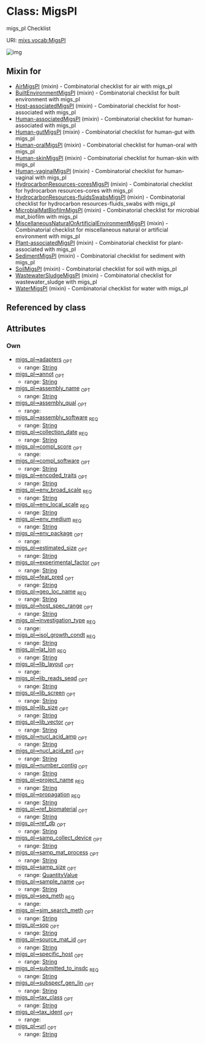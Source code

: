 
# Class: MigsPl


migs_pl Checklist

URI: [mixs.vocab:MigsPl](https://w3id.org/mixs/vocab/MigsPl)


![img](http://yuml.me/diagram/nofunky;dir:TB/class/[QuantityValue],[QuantityValue]<samp_size%200..1-++[MigsPl&#124;submitted_to_insdc:string;investigation_type:investigation_type_enum;sample_name:string%20%3F;project_name:string;experimental_factor:string%20%3F;lat_lon:string;geo_loc_name:string;collection_date:string;env_broad_scale:string;env_local_scale:string;env_medium:string;env_package:env_package_enum%20%3F;subspecf_gen_lin:string%20%3F;estimated_size:string%20%3F;ref_biomaterial:string%20%3F;source_mat_id:string%20%3F;specific_host:string%20%3F;host_spec_range:string%20%3F;propagation:string;encoded_traits:string%20%3F;isol_growth_condt:string;samp_collect_device:string%20%3F;samp_mat_process:string%20%3F;nucl_acid_ext:string%20%3F;nucl_acid_amp:string%20%3F;lib_size:string%20%3F;lib_reads_seqd:string%20%3F;lib_layout:lib_layout_enum%20%3F;lib_vector:string%20%3F;lib_screen:string%20%3F;adapters:string%20%3F;seq_meth:seq_meth_enum;tax_ident:tax_ident_enum%20%3F;assembly_qual:assembly_qual_enum%20%3F;assembly_name:string%20%3F;assembly_software:string;annot:string%20%3F;number_contig:string%20%3F;feat_pred:string%20%3F;ref_db:string%20%3F;sim_search_meth:string%20%3F;tax_class:string%20%3F;compl_score:compl_score_enum%20%3F;compl_software:string%20%3F;url:string%20%3F;sop:string%20%3F],[WaterMigsPl]uses%20-.->[MigsPl],[WastewaterSludgeMigsPl]uses%20-.->[MigsPl],[SoilMigsPl]uses%20-.->[MigsPl],[SedimentMigsPl]uses%20-.->[MigsPl],[Plant-associatedMigsPl]uses%20-.->[MigsPl],[MiscellaneousNaturalOrArtificialEnvironmentMigsPl]uses%20-.->[MigsPl],[MicrobialMatBiofilmMigsPl]uses%20-.->[MigsPl],[HydrocarbonResources-fluidsSwabsMigsPl]uses%20-.->[MigsPl],[HydrocarbonResources-coresMigsPl]uses%20-.->[MigsPl],[Human-vaginalMigsPl]uses%20-.->[MigsPl],[Human-skinMigsPl]uses%20-.->[MigsPl],[Human-oralMigsPl]uses%20-.->[MigsPl],[Human-gutMigsPl]uses%20-.->[MigsPl],[Human-associatedMigsPl]uses%20-.->[MigsPl],[Host-associatedMigsPl]uses%20-.->[MigsPl],[BuiltEnvironmentMigsPl]uses%20-.->[MigsPl],[AirMigsPl]uses%20-.->[MigsPl],[WaterMigsPl],[WastewaterSludgeMigsPl],[SoilMigsPl],[SedimentMigsPl],[Plant-associatedMigsPl],[MiscellaneousNaturalOrArtificialEnvironmentMigsPl],[MicrobialMatBiofilmMigsPl],[HydrocarbonResources-fluidsSwabsMigsPl],[HydrocarbonResources-coresMigsPl],[Human-vaginalMigsPl],[Human-skinMigsPl],[Human-oralMigsPl],[Human-gutMigsPl],[Human-associatedMigsPl],[Host-associatedMigsPl],[BuiltEnvironmentMigsPl],[AirMigsPl])

## Mixin for

 * [AirMigsPl](AirMigsPl.md) (mixin)  - Combinatorial checklist for air with migs_pl
 * [BuiltEnvironmentMigsPl](BuiltEnvironmentMigsPl.md) (mixin)  - Combinatorial checklist for built environment with migs_pl
 * [Host-associatedMigsPl](Host-associatedMigsPl.md) (mixin)  - Combinatorial checklist for host-associated with migs_pl
 * [Human-associatedMigsPl](Human-associatedMigsPl.md) (mixin)  - Combinatorial checklist for human-associated with migs_pl
 * [Human-gutMigsPl](Human-gutMigsPl.md) (mixin)  - Combinatorial checklist for human-gut with migs_pl
 * [Human-oralMigsPl](Human-oralMigsPl.md) (mixin)  - Combinatorial checklist for human-oral with migs_pl
 * [Human-skinMigsPl](Human-skinMigsPl.md) (mixin)  - Combinatorial checklist for human-skin with migs_pl
 * [Human-vaginalMigsPl](Human-vaginalMigsPl.md) (mixin)  - Combinatorial checklist for human-vaginal with migs_pl
 * [HydrocarbonResources-coresMigsPl](HydrocarbonResources-coresMigsPl.md) (mixin)  - Combinatorial checklist for hydrocarbon resources-cores with migs_pl
 * [HydrocarbonResources-fluidsSwabsMigsPl](HydrocarbonResources-fluidsSwabsMigsPl.md) (mixin)  - Combinatorial checklist for hydrocarbon resources-fluids_swabs with migs_pl
 * [MicrobialMatBiofilmMigsPl](MicrobialMatBiofilmMigsPl.md) (mixin)  - Combinatorial checklist for microbial mat_biofilm with migs_pl
 * [MiscellaneousNaturalOrArtificialEnvironmentMigsPl](MiscellaneousNaturalOrArtificialEnvironmentMigsPl.md) (mixin)  - Combinatorial checklist for miscellaneous natural or artificial environment with migs_pl
 * [Plant-associatedMigsPl](Plant-associatedMigsPl.md) (mixin)  - Combinatorial checklist for plant-associated with migs_pl
 * [SedimentMigsPl](SedimentMigsPl.md) (mixin)  - Combinatorial checklist for sediment with migs_pl
 * [SoilMigsPl](SoilMigsPl.md) (mixin)  - Combinatorial checklist for soil with migs_pl
 * [WastewaterSludgeMigsPl](WastewaterSludgeMigsPl.md) (mixin)  - Combinatorial checklist for wastewater_sludge with migs_pl
 * [WaterMigsPl](WaterMigsPl.md) (mixin)  - Combinatorial checklist for water with migs_pl

## Referenced by class


## Attributes


### Own

 * [migs_pl➞adapters](migs_pl_adapters.md)  <sub>OPT</sub>
     * range: [String](types/String.md)
 * [migs_pl➞annot](migs_pl_annot.md)  <sub>OPT</sub>
     * range: [String](types/String.md)
 * [migs_pl➞assembly_name](migs_pl_assembly_name.md)  <sub>OPT</sub>
     * range: [String](types/String.md)
 * [migs_pl➞assembly_qual](migs_pl_assembly_qual.md)  <sub>OPT</sub>
     * range: 
 * [migs_pl➞assembly_software](migs_pl_assembly_software.md)  <sub>REQ</sub>
     * range: [String](types/String.md)
 * [migs_pl➞collection_date](migs_pl_collection_date.md)  <sub>REQ</sub>
     * range: [String](types/String.md)
 * [migs_pl➞compl_score](migs_pl_compl_score.md)  <sub>OPT</sub>
     * range: 
 * [migs_pl➞compl_software](migs_pl_compl_software.md)  <sub>OPT</sub>
     * range: [String](types/String.md)
 * [migs_pl➞encoded_traits](migs_pl_encoded_traits.md)  <sub>OPT</sub>
     * range: [String](types/String.md)
 * [migs_pl➞env_broad_scale](migs_pl_env_broad_scale.md)  <sub>REQ</sub>
     * range: [String](types/String.md)
 * [migs_pl➞env_local_scale](migs_pl_env_local_scale.md)  <sub>REQ</sub>
     * range: [String](types/String.md)
 * [migs_pl➞env_medium](migs_pl_env_medium.md)  <sub>REQ</sub>
     * range: [String](types/String.md)
 * [migs_pl➞env_package](migs_pl_env_package.md)  <sub>OPT</sub>
     * range: 
 * [migs_pl➞estimated_size](migs_pl_estimated_size.md)  <sub>OPT</sub>
     * range: [String](types/String.md)
 * [migs_pl➞experimental_factor](migs_pl_experimental_factor.md)  <sub>OPT</sub>
     * range: [String](types/String.md)
 * [migs_pl➞feat_pred](migs_pl_feat_pred.md)  <sub>OPT</sub>
     * range: [String](types/String.md)
 * [migs_pl➞geo_loc_name](migs_pl_geo_loc_name.md)  <sub>REQ</sub>
     * range: [String](types/String.md)
 * [migs_pl➞host_spec_range](migs_pl_host_spec_range.md)  <sub>OPT</sub>
     * range: [String](types/String.md)
 * [migs_pl➞investigation_type](migs_pl_investigation_type.md)  <sub>REQ</sub>
     * range: 
 * [migs_pl➞isol_growth_condt](migs_pl_isol_growth_condt.md)  <sub>REQ</sub>
     * range: [String](types/String.md)
 * [migs_pl➞lat_lon](migs_pl_lat_lon.md)  <sub>REQ</sub>
     * range: [String](types/String.md)
 * [migs_pl➞lib_layout](migs_pl_lib_layout.md)  <sub>OPT</sub>
     * range: 
 * [migs_pl➞lib_reads_seqd](migs_pl_lib_reads_seqd.md)  <sub>OPT</sub>
     * range: [String](types/String.md)
 * [migs_pl➞lib_screen](migs_pl_lib_screen.md)  <sub>OPT</sub>
     * range: [String](types/String.md)
 * [migs_pl➞lib_size](migs_pl_lib_size.md)  <sub>OPT</sub>
     * range: [String](types/String.md)
 * [migs_pl➞lib_vector](migs_pl_lib_vector.md)  <sub>OPT</sub>
     * range: [String](types/String.md)
 * [migs_pl➞nucl_acid_amp](migs_pl_nucl_acid_amp.md)  <sub>OPT</sub>
     * range: [String](types/String.md)
 * [migs_pl➞nucl_acid_ext](migs_pl_nucl_acid_ext.md)  <sub>OPT</sub>
     * range: [String](types/String.md)
 * [migs_pl➞number_contig](migs_pl_number_contig.md)  <sub>OPT</sub>
     * range: [String](types/String.md)
 * [migs_pl➞project_name](migs_pl_project_name.md)  <sub>REQ</sub>
     * range: [String](types/String.md)
 * [migs_pl➞propagation](migs_pl_propagation.md)  <sub>REQ</sub>
     * range: [String](types/String.md)
 * [migs_pl➞ref_biomaterial](migs_pl_ref_biomaterial.md)  <sub>OPT</sub>
     * range: [String](types/String.md)
 * [migs_pl➞ref_db](migs_pl_ref_db.md)  <sub>OPT</sub>
     * range: [String](types/String.md)
 * [migs_pl➞samp_collect_device](migs_pl_samp_collect_device.md)  <sub>OPT</sub>
     * range: [String](types/String.md)
 * [migs_pl➞samp_mat_process](migs_pl_samp_mat_process.md)  <sub>OPT</sub>
     * range: [String](types/String.md)
 * [migs_pl➞samp_size](migs_pl_samp_size.md)  <sub>OPT</sub>
     * range: [QuantityValue](QuantityValue.md)
 * [migs_pl➞sample_name](migs_pl_sample_name.md)  <sub>OPT</sub>
     * range: [String](types/String.md)
 * [migs_pl➞seq_meth](migs_pl_seq_meth.md)  <sub>REQ</sub>
     * range: 
 * [migs_pl➞sim_search_meth](migs_pl_sim_search_meth.md)  <sub>OPT</sub>
     * range: [String](types/String.md)
 * [migs_pl➞sop](migs_pl_sop.md)  <sub>OPT</sub>
     * range: [String](types/String.md)
 * [migs_pl➞source_mat_id](migs_pl_source_mat_id.md)  <sub>OPT</sub>
     * range: [String](types/String.md)
 * [migs_pl➞specific_host](migs_pl_specific_host.md)  <sub>OPT</sub>
     * range: [String](types/String.md)
 * [migs_pl➞submitted_to_insdc](migs_pl_submitted_to_insdc.md)  <sub>REQ</sub>
     * range: [String](types/String.md)
 * [migs_pl➞subspecf_gen_lin](migs_pl_subspecf_gen_lin.md)  <sub>OPT</sub>
     * range: [String](types/String.md)
 * [migs_pl➞tax_class](migs_pl_tax_class.md)  <sub>OPT</sub>
     * range: [String](types/String.md)
 * [migs_pl➞tax_ident](migs_pl_tax_ident.md)  <sub>OPT</sub>
     * range: 
 * [migs_pl➞url](migs_pl_url.md)  <sub>OPT</sub>
     * range: [String](types/String.md)
